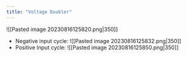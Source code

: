 ```yaml
---
title: "Voltage Doubler"
---
```

![[Pasted image 20230816125820.png|350]]

- Negative input cycle:
![[Pasted image 20230816125832.png|350]]
- Positive Input cycle:
![[Pasted image 20230816125850.png|350]]